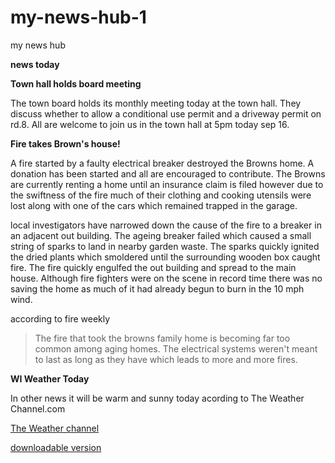 # my-news-hub-1
my news hub

<!DOCTYPE html>
<html lang="en">
<p><head> <b> news today</b></head></P>
<b>Town hall holds board meeting</b></head>

<p> The town board holds its monthly meeting today at the town hall. They discuss whether to allow a conditional use permit and a driveway permit on rd.8. All are welcome to join us in the town hall at 5pm today sep 16.</p>

<head> <b>Fire takes Brown's house!</b></head> 

<p> A fire started by a faulty electrical breaker destroyed the Browns home.  A donation has been started and all are encouraged to contribute. The Browns are currently renting a home until an insurance claim is filed however due to the swiftness of the fire much of their clothing and cooking utensils were lost along with one of the cars which remained trapped in the garage.</p>


<p> local investigators have narrowed down the cause of the fire to a breaker in an adjacent out building. The ageing breaker failed which caused a small string of sparks to land in nearby garden waste. The sparks quickly ignited the dried plants which smoldered until the surrounding wooden box caught fire. The fire quickly engulfed the out building and spread to the main house. Although fire fighters were on the scene in record time there was no saving the home as much of it had already begun to burn in the 10 mph wind.</p>

<p> according to fire weekly <blockquote> The fire that took the browns family home is becoming far too common among aging homes. The electrical systems weren't meant to last as long as they have which leads to more and more fires.</blockquote></p>
<head><b> WI Weather Today</b></head>
<P> In other news it will be warm and sunny today acording to The Weather Channel.com</P>
<p><a href="https://weather.com/weather/tenday/l/Wisconsin+WI?placeId=da6042ec339be8440cf382c7fd7c59ba08db9dd8803b68d04ca0caffd7ce7efa/">The Weather channel</a></p>
<a href="https://github.com/elicair/my-news-hub-1/blob/main/news%20-%20Google%20Docs.pdf" target="_blank">downloadable version</a>
